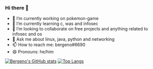 ### Hi there 👋

- 🔭 I’m currently working on pokemon-game
- 🌱 I’m currently learning c, was and infosec
- 👯 I’m looking to collaborate on free projects and anything related to infosec and os
- 💬 Ask me about linux, java, python and networking
- 📫 How to reach me: bergeno#6690
- 😄 Pronouns: he/him

[![Bergeno's GitHub stats](https://github-readme-stats.vercel.app/api?username=bergeno&show_icons=true&theme=radical)](https://www.youtube.com/watch?v=dQw4w9WgXcQ) 
[![Top Langs](https://github-readme-stats.vercel.app/api/top-langs/?username=bergeno&layout=compact&theme=radical)](https://www.youtube.com/watch?v=dQw4w9WgXcQ)
<!--
**bergeno/bergeno** is a ✨ _special_ ✨ repository because its `README.md` (this file) appears on your GitHub profile.



- 🔭 I’m currently working on ...
- 🌱 I’m currently learning c, was and infosec
- 👯 I’m looking to collaborate on free projects and anything related to infosec and os
- 💬 Ask me about linux, java, python and network
- 📫 How to reach me: bergeno#6690
- 😄 Pronouns: he/him
